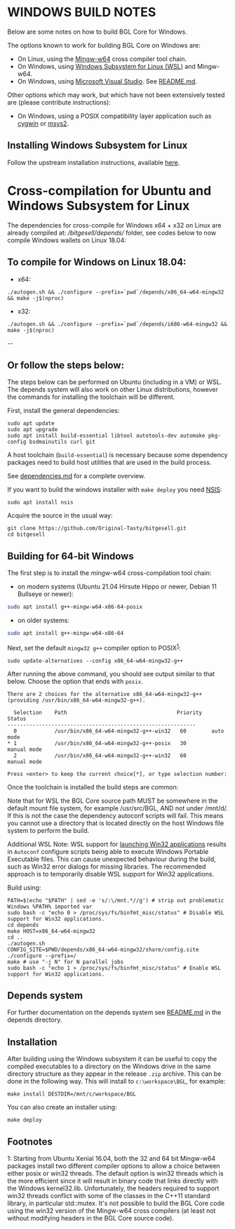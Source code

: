 WINDOWS BUILD NOTES
====================

Below are some notes on how to build BGL Core for Windows.

The options known to work for building BGL Core on Windows are:

* On Linux, using the [Mingw-w64](https://www.mingw-w64.org/) cross compiler tool chain.
* On Windows, using [Windows Subsystem for Linux (WSL)](https://learn.microsoft.com/en-us/windows/wsl/about) and Mingw-w64.
* On Windows, using [Microsoft Visual Studio](https://visualstudio.microsoft.com). See [README.md](/build_msvc/README.md).

Other options which may work, but which have not been extensively tested are (please contribute instructions):

* On Windows, using a POSIX compatibility layer application such as [cygwin](https://www.cygwin.com/) or [msys2](https://www.msys2.org/).

Installing Windows Subsystem for Linux
---------------------------------------

Follow the upstream installation instructions, available [here](https://learn.microsoft.com/en-us/windows/wsl/install).

Cross-compilation for Ubuntu and Windows Subsystem for Linux
===

The dependencies for cross-compile for Windows x64 + x32 on Linux are already compiled at:   */bitgesell/depends/*    folder, see codes below to now compile Windows wallets on Linux 18.04:


To compile for Windows on Linux 18.04:
------------------------------------------------------------

   - x64:
```
./autogen.sh && ./configure --prefix=`pwd`/depends/x86_64-w64-mingw32 && make -j$(nproc)
```
   - x32:
```
./autogen.sh && ./configure --prefix=`pwd`/depends/i686-w64-mingw32 && make -j$(nproc)
```


--


Or follow the steps below:
------------------------------------------------------------


The steps below can be performed on Ubuntu (including in a VM) or WSL. The depends system
will also work on other Linux distributions, however the commands for
installing the toolchain will be different.

First, install the general dependencies:

    sudo apt update
    sudo apt upgrade
    sudo apt install build-essential libtool autotools-dev automake pkg-config bsdmainutils curl git

A host toolchain (`build-essential`) is necessary because some dependency
packages need to build host utilities that are used in the build process.

See [dependencies.md](dependencies.md) for a complete overview.

If you want to build the windows installer with `make deploy` you need [NSIS](https://nsis.sourceforge.io/Main_Page):

    sudo apt install nsis

Acquire the source in the usual way:

    git clone https://github.com/Original-Tasty/bitgesell.git
    cd bitgesell

## Building for 64-bit Windows

The first step is to install the mingw-w64 cross-compilation tool chain:
  - on modern systems (Ubuntu 21.04 Hirsute Hippo or newer, Debian 11 Bullseye or newer):

```sh
sudo apt install g++-mingw-w64-x86-64-posix
```

  - on older systems:

```sh
sudo apt install g++-mingw-w64-x86-64
```

Next, set the default `mingw32 g++` compiler option to POSIX<sup>[1](#footnote1)</sup>:

```
sudo update-alternatives --config x86_64-w64-mingw32-g++
```

After running the above command, you should see output similar to that below.
Choose the option that ends with `posix`.

```
There are 2 choices for the alternative x86_64-w64-mingw32-g++ (providing /usr/bin/x86_64-w64-mingw32-g++).

  Selection    Path                                   Priority   Status
------------------------------------------------------------
  0            /usr/bin/x86_64-w64-mingw32-g++-win32   60        auto mode
* 1            /usr/bin/x86_64-w64-mingw32-g++-posix   30        manual mode
  2            /usr/bin/x86_64-w64-mingw32-g++-win32   60        manual mode

Press <enter> to keep the current choice[*], or type selection number:
```

Once the toolchain is installed the build steps are common:

Note that for WSL the BGL Core source path MUST be somewhere in the default mount file system, for
example /usr/src/BGL, AND not under /mnt/d/. If this is not the case the dependency autoconf scripts will fail.
This means you cannot use a directory that is located directly on the host Windows file system to perform the build.

Additional WSL Note: WSL support for [launching Win32 applications](https://learn.microsoft.com/en-us/archive/blogs/wsl/windows-and-ubuntu-interoperability#launching-win32-applications-from-within-wsl)
results in `Autoconf` configure scripts being able to execute Windows Portable Executable files. This can cause
unexpected behaviour during the build, such as Win32 error dialogs for missing libraries. The recommended approach
is to temporarily disable WSL support for Win32 applications.

Build using:

    PATH=$(echo "$PATH" | sed -e 's/:\/mnt.*//g') # strip out problematic Windows %PATH% imported var
    sudo bash -c "echo 0 > /proc/sys/fs/binfmt_misc/status" # Disable WSL support for Win32 applications.
    cd depends
    make HOST=x86_64-w64-mingw32
    cd ..
    ./autogen.sh
    CONFIG_SITE=$PWD/depends/x86_64-w64-mingw32/share/config.site ./configure --prefix=/
    make # use "-j N" for N parallel jobs
    sudo bash -c "echo 1 > /proc/sys/fs/binfmt_misc/status" # Enable WSL support for Win32 applications.

## Depends system

For further documentation on the depends system see [README.md](../depends/README.md) in the depends directory.

Installation
-------------

After building using the Windows subsystem it can be useful to copy the compiled
executables to a directory on the Windows drive in the same directory structure
as they appear in the release `.zip` archive. This can be done in the following
way. This will install to `c:\workspace\BGL`, for example:

    make install DESTDIR=/mnt/c/workspace/BGL

You can also create an installer using:

    make deploy

Footnotes
---------

<a name="footnote1">1</a>: Starting from Ubuntu Xenial 16.04, both the 32 and 64 bit Mingw-w64 packages install two different
compiler options to allow a choice between either posix or win32 threads. The default option is win32 threads which is the more
efficient since it will result in binary code that links directly with the Windows kernel32.lib. Unfortunately, the headers
required to support win32 threads conflict with some of the classes in the C++11 standard library, in particular std::mutex.
It's not possible to build the BGL Core code using the win32 version of the Mingw-w64 cross compilers (at least not without
modifying headers in the BGL Core source code).
